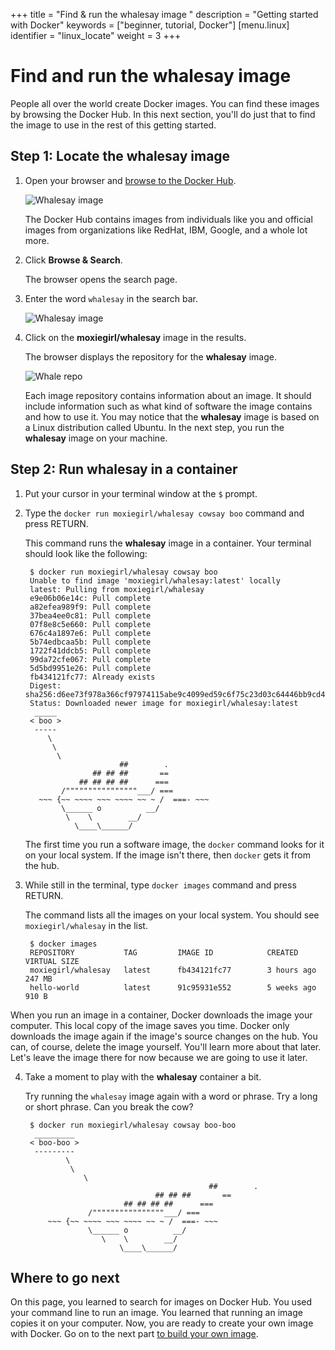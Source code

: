 +++
title = "Find & run the whalesay image "
description = "Getting started with Docker"
keywords = ["beginner, tutorial, Docker"]
[menu.linux]
identifier = "linux_locate"
weight = 3
+++

# Find and run the whalesay image 

People all over the world create Docker images. You can find these images by browsing the Docker Hub. In this next section, you'll do just that to find the image to use in the rest of this getting started.

## Step 1: Locate the whalesay image

1. Open your browser and  <a href="http://hub.docker.com" target=_blank> browse to the Docker Hub</a>.
    
    ![Whalesay image](/img/browse_and_search.png)

	The Docker Hub contains images from individuals like you and official images
	from organizations like RedHat, IBM, Google, and a whole lot more.

2. Click **Browse & Search**.

    The browser opens the search page.

3. Enter the word `whalesay` in the search bar.

     ![Whalesay image](/img/image_found.png)

4. Click on the **moxiegirl/whalesay** image in the results.

    The browser displays the repository for the **whalesay** image. 
   
      ![Whale repo](/img/whale_repo.png)

	  Each image repository contains information about an image. It should
    include information such as what kind of software the image contains and
    how to use it. You may notice that the **whalesay** image is based on a
    Linux distribution called Ubuntu. In the next step, you run the **whalesay** image on your machine.
    
## Step 2: Run whalesay in a container

1. Put your cursor in your terminal window at the `$` prompt.

2. Type the `docker run moxiegirl/whalesay cowsay boo` command and press RETURN.

    This command runs the **whalesay** image in a container. Your terminal should look like the following:

        $ docker run moxiegirl/whalesay cowsay boo
        Unable to find image 'moxiegirl/whalesay:latest' locally
        latest: Pulling from moxiegirl/whalesay
        e9e06b06e14c: Pull complete 
        a82efea989f9: Pull complete 
        37bea4ee0c81: Pull complete 
        07f8e8c5e660: Pull complete 
        676c4a1897e6: Pull complete 
        5b74edbcaa5b: Pull complete 
        1722f41ddcb5: Pull complete 
        99da72cfe067: Pull complete 
        5d5bd9951e26: Pull complete 
        fb434121fc77: Already exists 
        Digest: sha256:d6ee73f978a366cf97974115abe9c4099ed59c6f75c23d03c64446bb9cd49163
        Status: Downloaded newer image for moxiegirl/whalesay:latest
         _____ 
        < boo >
         ----- 
            \
             \
              \     
                            ##        .            
                      ## ## ##       ==            
                   ## ## ## ##      ===            
               /""""""""""""""""___/ ===        
          ~~~ {~~ ~~~~ ~~~ ~~~~ ~~ ~ /  ===- ~~~   
               \______ o          __/            
                \    \        __/             
                  \____\______/   
							
	The first time you run a software image, the `docker` command looks for it
	on your local system. If the image isn't there, then `docker` gets it from
	the hub.

3. While still in the terminal, type `docker images` command and press RETURN.

    The command lists all the images on your local system. You should see
    `moxiegirl/whalesay` in the list.

        $ docker images
        REPOSITORY           TAG         IMAGE ID            CREATED            VIRTUAL SIZE
        moxiegirl/whalesay   latest      fb434121fc77        3 hours ago        247 MB
        hello-world          latest      91c95931e552        5 weeks ago        910 B
    
  When you run an image in a container, Docker downloads the image your
  computer. This local copy of the image saves you time.  Docker only
  downloads the image again if the image's source changes on the hub.  You
  can, of course, delete the image yourself. You'll learn more about that
  later. Let's leave the image there for now because we are going to use it
  later. 

4. Take a moment to play with the **whalesay** container a bit. 

    Try running the `whalesay` image again with a word or phrase. Try a long or
    short phrase.  Can you break the cow?

		$ docker run moxiegirl/whalesay cowsay boo-boo
		 _________ 
		< boo-boo >
		 --------- 
				\
				 \
					\     
												##        .            
									## ## ##       ==            
							 ## ## ## ##      ===            
					 /""""""""""""""""___/ ===        
			~~~ {~~ ~~~~ ~~~ ~~~~ ~~ ~ /  ===- ~~~   
					 \______ o          __/            
						\    \        __/             
							\____\______/   
		
## Where to go next

On this page, you learned to search for images on Docker Hub. You used your
command line to run an image. You learned that running an image copies
it on your computer.  Now, you are ready to create your own image with Docker.
Go on to the next part [to build your own image](/linux/step_four).